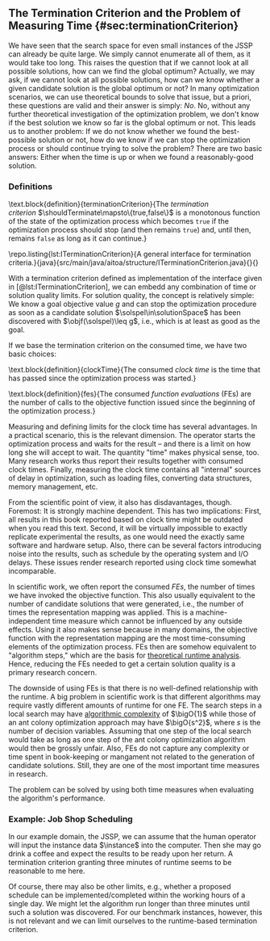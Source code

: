 ## The Termination Criterion and the Problem of Measuring Time {#sec:terminationCriterion}

We have seen that the search space for even small instances of the JSSP can already be quite large.
We simply cannot enumerate all of them, as it would take too long.
This raises the question that if we cannot look at all possible solutions, how can we find the global optimum?
Actually, we may ask, if we cannot look at all possible solutions, how can we know whether a given candidate solution is the global optimum or not?
In many optimization scenarios, we can use theoretical bounds to solve that issue, but a priori, these questions are valid and their answer is simply: *No*.
No, without any further theoretical investigation of the optimization problem, we don't know if the best solution we know so far is the global optimum or not.
This leads us to another problem:
If we do not know whether we found the best-possible solution or not, how do we know if we can stop the optimization process or should continue trying to solve the problem?
There are two basic answers:
Either when the time is up or when we found a reasonably-good solution.

### Definitions

\text.block{definition}{terminationCriterion}{The *termination criterion*&nbsp;$\shouldTerminate\mapsto\{true,false\}$ is a monotonous function of the state of the optimization process which becomes `true` if the optimization process should stop (and then remains `true`) and, until then, remains `false` as long as it can continue.}

\repo.listing{lst:ITerminationCriterion}{A general interface for termination criteria.}{java}{src/main/java/aitoa/structure/ITerminationCriterion.java}{}{}

With a termination criterion defined as implementation of the interface given in [@lst:ITerminationCriterion], we can embedd any combination of time or solution quality limits.
For solution quality, the concept is relatively simple:
We know a goal objective value&nbsp;$g$ and can stop the optimization procedure as soon as a candidate solution&nbsp;$\solspel\in\solutionSpace$ has been discovered with $\objf(\solspel)\leq g$, i.e., which is at least as good as the goal.

If we base the termination criterion on the consumed time, we have two basic choices:

\text.block{definition}{clockTime}{The consumed *clock time* is the time that has passed since the optimization process was started.}

\text.block{definition}{fes}{The consumed *function evaluations*&nbsp;(FEs) are the number of calls to the objective function issued since the beginning of the optimization process.}

Measuring and defining limits for the clock time has several advantages.
In a practical scenario, this is the relevant dimension.
The operator starts the optimization process and waits for the result &ndash; and there is a limit on how long she will accept to wait.
The quantity "time" makes physical sense, too.
Many research works thus report their results together with consumed clock times.
Finally, measuring the clock time contains all "internal" sources of delay in optimization, such as loading files, converting data structures, memory management, etc.

From the scientific point of view, it also has disdavantages, though.
Foremost: It is strongly machine dependent.
This has two implications:
First, all results in this book reported based on clock time might be outdated when you read this text.
Second, it will be virtually impossible to exactly replicate experimental the results, as one would need the exactly same software and hardware setup.
Also, there can be several factors introducing noise into the results, such as schedule by the operating system and I/O delays.
These issues render research reported using clock time somewhat incomparable.

In scientific work, we often report the consumed *FEs*, the number of times we have invoked the objective function.
This also usually equivalent to the number of candidate solutions that were generated, i.e., the number of times the representation mapping was applied.
This is a machine-independent time measure which cannot be influenced by any outside effects.
Using it also makes sense because in many domains, the objective function with the representation mapping are the most time-consuming elements of the optimization process.
FEs then are somehow equivalent to "algorithm steps," which are the basis for [theoretical runtime analysis](http://en.wikipedia.org/wiki/Analysis_of_algorithms).
Hence, reducing the FEs needed to get a certain solution quality is a primary research concern.

The downside of using FEs is that there is no well-defined relationship with the runtime.
A big problem in scientific work is that different algorithms may require vastly different amounts of runtime for one FE.
The search steps in a local search may have [algorithmic complexity](http://en.wikipedia.org/wiki/Analysis_of_algorithms#Orders_of_growth) of&nbsp;$\bigO{1}$ while those of an ant colony optimization approach may have&nbsp;$\bigO{s^2}$, where&nbsp;$s$ is the number of decision variables.
Assuming that one step of the local search would take as long as one step of the ant colony optimization algorithm would then be grossly unfair.
Also, FEs do not capture any complexity or time spent in book-keeping or mangament not related to the generation of candidate solutions.
Still, they are one of the most important time measures in research.

The problem can be solved by using both time measures when evaluating the algorithm's performance.

### Example: Job Shop Scheduling

In our example domain, the JSSP, we can assume that the human operator will input the instance data&nbsp;$\instance$ into the computer.
Then she may go drink a coffee and expect the results to be ready upon her return.
A termination criterion granting three minutes of runtime seems to be reasonable to me here.

Of course, there may also be other limits, e.g., whether a proposed schedule can be implemented/completed within the working hours of a single day.
We might let the algorithm run longer than three minutes until such a solution was discovered.
For our benchmark instances, however, this is not relevant and we can limit ourselves to the runtime-based termination criterion.
